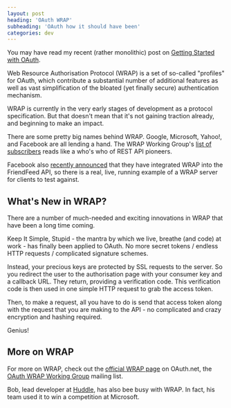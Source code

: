 ```yaml
---
layout: post
heading: 'OAuth WRAP'
subheading: 'OAuth how it should have been'
categories: dev
---
```


You may have read my recent (rather monolithic) post on [Getting Started with OAuth](/on-engineering/dev/demystifying-oauth/).

Web Resource Authorisation Protocol (WRAP) is a set of so-called "profiles" for OAuth, which contribute a substantial number of additional features as well as vast simplification of the bloated (yet finally secure) authentication mechanism.

<!-- Replace missing image from http://media.chris-alexander.co.uk/wp-content/uploads/2009/12/wrap.png -->

WRAP is currently in the very early stages of development as a protocol specification. But that doesn't mean that it's not gaining traction already, and beginning to make an impact.

There are some pretty big names behind WRAP. Google, Microsoft, Yahoo!, and Facebook are all lending a hand. The WRAP Working Group's [list of subscribers](http://groups.google.com/group/oauth-wrap-wg/members) reads like a who's who of REST API pioneers.

Facebook also [recently announced](https://web.archive.org/web/20091223051108/http://developers.facebook.com/news.php?blog=1&story=350) that they have integrated WRAP into the FriendFeed API, so there is a real, live, running example of a WRAP server for clients to test against.

## What's New in WRAP?

There are a number of much-needed and exciting innovations in WRAP that have been a long time coming.

Keep It Simple, Stupid - the mantra by which we live, breathe (and code) at work - has finally been applied to OAuth. No more secret tokens / endless HTTP requests / complicated signature schemes.

Instead, your precious keys are protected by SSL requests to the server. So you redirect the user to the authorisation page with your consumer key and a callback URL. They return, providing a verification code. This verification code is then used in one simple HTTP request to grab the access token.

Then, to make a request, all you have to do is send that access token along with the request that you are making to the API - no complicated and crazy encryption and hashing required.

Genius!

## More on WRAP

For more on WRAP, check out the [official WRAP page](http://wiki.oauth.net/OAuth-WRAP) on OAuth.net, the [OAuth WRAP Working Group](http://groups.google.com/group/oauth-wrap-wg) mailing list.

Bob, lead developer at [Huddle](http://www.huddle.net), has also bee busy with WRAP. In fact, his team used it to win a competition at Microsoft.
